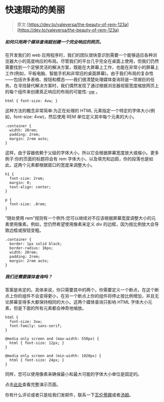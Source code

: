 # 快速眼动的美丽

> 原文:[https://dev.to/valeversa/the-beauty-of-rem-123a](https://dev.to/valeversa/the-beauty-of-rem-123a)

##### 如何只用两个媒体查询就创建一个完全响应的网页。

在开发我们的 web 应用程序时，我们的团队很快意识到需要一个能够适应各种浏览器大小的高度响应的布局。尽管我们的平台几乎完全在桌面上使用，但我们仍然需要找到一个足够灵活的解决方案，既能在大屏幕上工作，也能在非常小的屏幕上工作(例如，平板电脑、智能手机和非常旧的桌面屏幕)。由于我们布局的复杂性——包括许多表格、按钮和模态——我们很清楚处理媒体查询将是一项艰巨的任务。在寻找替代解决方案时，我们偶然发现了通过根据浏览器视窗宽度缩放网页上的每个组件来创建真正响应的布局的可能性: [vw](https://developer.mozilla.org/en-US/docs/Learn/CSS/Introduction_to_CSS/Values_and_units#Numeric_values) 。

```
html { font-size: 4vw; } 
```

这种方法的概念非常简单:为正在处理的 HTML 元素指定一个特定的字体大小(例如，font-size: 4vw)，然后使用 REM 单位定义其中每个元素的大小。

```
.container {
  width: 20rem;
  padding: 2rem;
  margin: 2rem auto;
} 
```

这样，由于容器依赖于父级的字体大小，所以它会根据屏幕宽度放大或缩小。更多例子:你的页面的标题将会有 rem 字体大小，以及填充和边距，你的段落也是如此。这两个元素都根据窗口的宽度来调整大小。

```
h1 {
  font-size: 2rem;
  margin: 0;
  text-align: center;
}

p {
  font-size: .8rem;
} 
```

“随处使用 rem”规则有一个例外:您可以继续对不应该根据屏幕宽度调整大小的元素使用像素。例如，您仍然希望使用像素来定义 div 的边框，因为按比例放大会导致边框或按钮变粗。

```
.container {
  border: 1px solid black;
  border-radius: 16px;
  width: 20rem;
  padding: 2rem;
  margin: 2rem auto;
} 
```

##### [](#do-we-still-need-media-queries)我们还需要媒体查询吗？

答案是肯定的。具体来说，你只需要其中的两个。你需要定义一个断点，在这个断点上你的组件不会变得更小，在另一个断点上你的组件将停止按比例增加，并且无论屏幕变得多大都保持相同的大小。这两个媒体查询只影响 HTML 字体大小元素，但是下面的所有元素都会神奇地缩放。

```
html {
  font-size: 3vw;
  font-family: sans-serif;
}

@media only screen and (max-width: 550px) {
  html { font-size: 12px; }
}

@media only screen and (min-width: 1020px) {
  html { font-size: 24px; }
} 
```

同样，您可以使用像素来确保最小和最大可能的字体大小单位是固定的。

点击[此处](https://codepen.io/versavale/full/VoemoZ)查看完整演示页面。

你有什么评论或者只是给我们发邮件，联系一下[瓦伦蒂娜](https://www.twitter.com/valeversa)或者[汤姆](//mailto:info@tomrothe.de)。